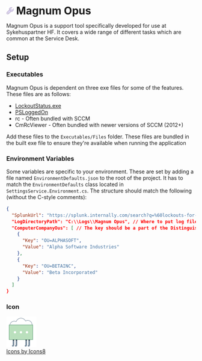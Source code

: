 <div><h1 style="display:inline"><img src="./MagnumOpus/Assets/Icon-64.png" alt="Wrench icon" style="height: .7em"/> Magnum Opus</h1></div>

Magnum Opus is a support tool specifically developed for use at Sykehuspartner HF. It covers a wide range of different tasks which are common at the Service Desk.

## Setup

### Executables

Magnum Opus is dependent on three exe files for some of the features. These files are as follows:

* [LockoutStatus.exe](https://www.microsoft.com/en-us/download/details.aspx?id=15201)
* [PSLoggedOn](https://technet.microsoft.com/en-us/sysinternals/pstools.aspx)
* rc - Often bundled with SCCM
* CmRcViewer - Often bundled with newer versions of SCCM (2012+)

Add these files to the `Executables/Files` folder. These files are bundled in the built exe file to ensure they're available when running the application

### Environment Variables

Some variables are specific to your environment. These are set by adding a file named `EnvironmentDefaults.json` to the root of the project. It has to match the `EnvironmentDefaults` class located in `SettingsService.Environment.cs`. The structure should match the following (without the C-style comments):

``` json
{
  "SplunkUrl": "https://splunk.internally.com/search?q=%60lockouts-for-user({0}%2C{1})%60", // Insert {0} where the domain should be inserted and {1} where the username should be inserted in the url
  "LogDirectoryPath": "C:\\Logs\\Magnum Opus", // Where to put log files from the application
  "ComputerCompanyOus": [ // The key should be a part of the DistinguishedName of the DirectoryEntry which only occurs for each specific company, e.g.: "OU=CompanyName". The value is the name of the company, e.g.: "Company Name".
    {
      "Key": "OU=ALPHASOFT",
      "Value": "Alpha Software Industries"
    },
    {
      "Key": "OU=BETAINC",
      "Value": "Beta Incorporated"
    }
  ]
}
```

### Icon

[![Icons8 icon](./MagnumOpus/Assets/Icons8.png)  
Icons by Icons8](https://icons8.com/c/auM6/Magnum%20Opus)